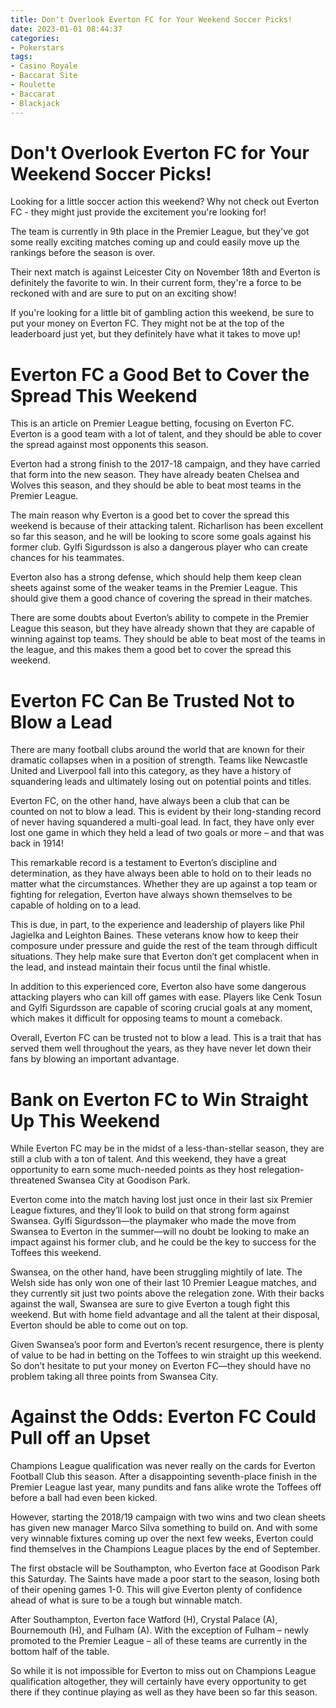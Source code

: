 ```yaml
---
title: Don't Overlook Everton FC for Your Weekend Soccer Picks!
date: 2023-01-01 08:44:37
categories:
- Pokerstars
tags:
- Casino Royale
- Baccarat Site
- Roulette
- Baccarat
- Blackjack
---
```



#  Don't Overlook Everton FC for Your Weekend Soccer Picks!

Looking for a little soccer action this weekend? Why not check out Everton FC - they might just provide the excitement you're looking for!

The team is currently in 9th place in the Premier League, but they've got some really exciting matches coming up and could easily move up the rankings before the season is over.

Their next match is against Leicester City on November 18th and Everton is definitely the favorite to win. In their current form, they're a force to be reckoned with and are sure to put on an exciting show!

If you're looking for a little bit of gambling action this weekend, be sure to put your money on Everton FC. They might not be at the top of the leaderboard just yet, but they definitely have what it takes to move up!

#  Everton FC a Good Bet to Cover the Spread This Weekend

This is an article on Premier League betting, focusing on Everton FC. Everton is a good team with a lot of talent, and they should be able to cover the spread against most opponents this season.

Everton had a strong finish to the 2017-18 campaign, and they have carried that form into the new season. They have already beaten Chelsea and Wolves this season, and they should be able to beat most teams in the Premier League.

The main reason why Everton is a good bet to cover the spread this weekend is because of their attacking talent. Richarlison has been excellent so far this season, and he will be looking to score some goals against his former club. Gylfi Sigurdsson is also a dangerous player who can create chances for his teammates.

Everton also has a strong defense, which should help them keep clean sheets against some of the weaker teams in the Premier League. This should give them a good chance of covering the spread in their matches.

There are some doubts about Everton’s ability to compete in the Premier League this season, but they have already shown that they are capable of winning against top teams. They should be able to beat most of the teams in the league, and this makes them a good bet to cover the spread this weekend.

#  Everton FC Can Be Trusted Not to Blow a Lead

There are many football clubs around the world that are known for their dramatic collapses when in a position of strength. Teams like Newcastle United and Liverpool fall into this category, as they have a history of squandering leads and ultimately losing out on potential points and titles.

Everton FC, on the other hand, have always been a club that can be counted on not to blow a lead. This is evident by their long-standing record of never having squandered a multi-goal lead. In fact, they have only ever lost one game in which they held a lead of two goals or more – and that was back in 1914!

This remarkable record is a testament to Everton’s discipline and determination, as they have always been able to hold on to their leads no matter what the circumstances. Whether they are up against a top team or fighting for relegation, Everton have always shown themselves to be capable of holding on to a lead.

This is due, in part, to the experience and leadership of players like Phil Jagielka and Leighton Baines. These veterans know how to keep their composure under pressure and guide the rest of the team through difficult situations. They help make sure that Everton don’t get complacent when in the lead, and instead maintain their focus until the final whistle.

In addition to this experienced core, Everton also have some dangerous attacking players who can kill off games with ease. Players like Cenk Tosun and Gylfi Sigurdsson are capable of scoring crucial goals at any moment, which makes it difficult for opposing teams to mount a comeback.

Overall, Everton FC can be trusted not to blow a lead. This is a trait that has served them well throughout the years, as they have never let down their fans by blowing an important advantage.

#  Bank on Everton FC to Win Straight Up This Weekend

While Everton FC may be in the midst of a less-than-stellar season, they are still a club with a ton of talent. And this weekend, they have a great opportunity to earn some much-needed points as they host relegation-threatened Swansea City at Goodison Park.

Everton come into the match having lost just once in their last six Premier League fixtures, and they’ll look to build on that strong form against Swansea. Gylfi Sigurdsson—the playmaker who made the move from Swansea to Everton in the summer—will no doubt be looking to make an impact against his former club, and he could be the key to success for the Toffees this weekend.

Swansea, on the other hand, have been struggling mightily of late. The Welsh side has only won one of their last 10 Premier League matches, and they currently sit just two points above the relegation zone. With their backs against the wall, Swansea are sure to give Everton a tough fight this weekend. But with home field advantage and all the talent at their disposal, Everton should be able to come out on top.

Given Swansea’s poor form and Everton’s recent resurgence, there is plenty of value to be had in betting on the Toffees to win straight up this weekend. So don’t hesitate to put your money on Everton FC—they should have no problem taking all three points from Swansea City.

#  Against the Odds: Everton FC Could Pull off an Upset

Champions League qualification was never really on the cards for Everton Football Club this season. After a disappointing seventh-place finish in the Premier League last year, many pundits and fans alike wrote the Toffees off before a ball had even been kicked.

However, starting the 2018/19 campaign with two wins and two clean sheets has given new manager Marco Silva something to build on. And with some very winnable fixtures coming up over the next few weeks, Everton could find themselves in the Champions League places by the end of September.

The first obstacle will be Southampton, who Everton face at Goodison Park this Saturday. The Saints have made a poor start to the season, losing both of their opening games 1-0. This will give Everton plenty of confidence ahead of what is sure to be a tough but winnable match.

After Southampton, Everton face Watford (H), Crystal Palace (A), Bournemouth (H), and Fulham (A). With the exception of Fulham – newly promoted to the Premier League – all of these teams are currently in the bottom half of the table.

So while it is not impossible for Everton to miss out on Champions League qualification altogether, they will certainly have every opportunity to get there if they continue playing as well as they have been so far this season.